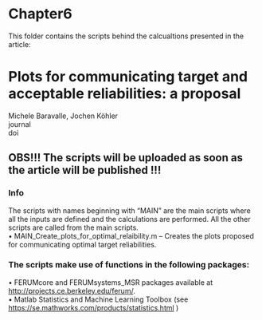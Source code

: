 # Chapter6
This folder contains the scripts behind the calcualtions presented in the article:
# Plots for communicating target and acceptable reliabilities: a proposal  
Michele Baravalle, Jochen Köhler    
journal   
doi  

## OBS!!! The scripts will be uploaded as soon as the article will be published !!!

### Info
The scripts with names beginning with “MAIN” are the main scripts where all the inputs are defined and the calculations are performed. All the other scripts are called from the main scripts.  
•	MAIN_Create_plots_for_optimal_relaibility.m – Creates the plots proposed for communicating optimal target reliabilities.  

### The scripts make use of functions in the following packages:  
•	FERUMcore and FERUMsystems_MSR packages available at http://projects.ce.berkeley.edu/ferum/.   
•	Matlab Statistics and Machine Learning Toolbox (see https://se.mathworks.com/products/statistics.html )  
